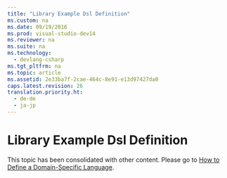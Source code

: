 ```yaml
---
title: "Library Example Dsl Definition"
ms.custom: na
ms.date: 09/19/2016
ms.prod: visual-studio-dev14
ms.reviewer: na
ms.suite: na
ms.technology: 
  - devlang-csharp
ms.tgt_pltfrm: na
ms.topic: article
ms.assetid: 2e33ba7f-2cae-464c-8e91-e13d97427da0
caps.latest.revision: 26
translation.priority.ht: 
  - de-de
  - ja-jp
---
```

# Library Example Dsl Definition
This topic has been consolidated with other content. Please go to [How to Define a Domain-Specific Language](../vs140/How-to-Define-a-Domain-Specific-Language.md).